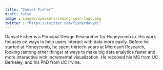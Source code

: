 ```yaml
---
title: "Danyel Fisher"
draft: false
image : images/speakers/coming-soon-logo.png
twitter : "https://twitter.com/fisherdanyel"
---
```


Danyel Fisher is a Principal Design Researcher for Honeycomb.io. His work focuses on ways to help users interact with data more easily. Before he started at Honeycomb, he spent thirteen years at Microsoft Research, looking (among other things) at ways to make big data analytics faster and more interactive with incremental visualization. He received his MS from UC Berkeley, and his PhD from UC Irvine.

